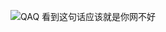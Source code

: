 ![QAQ 看到这句话应该就是你网不好](https://github-readme-stats.vercel.app/api?username=JevonsCode&show_icons=true)

